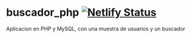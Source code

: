 # buscador_php [![Netlify Status](https://api.netlify.com/api/v1/badges/02274c83-daa5-4ec9-9fd6-e3640b2e8de5/deploy-status)](https://app.netlify.com/sites/inspiring-sammet-9cf840/deploys)
Aplicacion en PHP y MySQL, con una muestra de usuarios y un buscador
